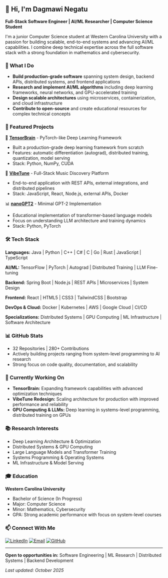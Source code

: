 ## 👋 Hi, I'm Dagmawi Negatu

**Full-Stack Software Engineer | AI/ML Researcher | Computer Science Student**

I'm a junior Computer Science student at Western Carolina University with a passion for building scalable, end-to-end systems and advancing AI/ML capabilities. I combine deep technical expertise across the full software stack with a strong foundation in mathematics and cybersecurity.

### 🎯 What I Do
- **Build production-grade software** spanning system design, backend APIs, distributed systems, and frontend applications
- **Research and implement AI/ML algorithms** including deep learning frameworks, neural networks, and GPU-accelerated training
- **Design scalable architectures** using microservices, containerization, and cloud infrastructure
- **Contribute to open-source** and create educational resources for complex technical concepts

### 💼 Featured Projects

🧠 **[TensorBrain](https://github.com/d-negatu/tensorBrain)** - PyTorch-like Deep Learning Framework
- Built a production-grade deep learning framework from scratch
- Features: automatic differentiation (autograd), distributed training, quantization, model serving
- Stack: Python, NumPy, CUDA

🎵 **[VibeTune](https://github.com/d-negatu/vibetune)** - Full-Stack Music Discovery Platform
- End-to-end application with REST APIs, external integrations, and distributed pipelines
- Stack: JavaScript, React, Node.js, external APIs, Docker

📊 **[nanoGPT2](https://github.com/d-negatu/nanoGPT2)** - Minimal GPT-2 Implementation
- Educational implementation of transformer-based language models
- Focus on understanding LLM architecture and training dynamics
- Stack: Python, PyTorch

### 🛠️ Tech Stack

**Languages:** Java | Python | C++ | C# | C | Go | Rust | JavaScript | TypeScript

**AI/ML:** TensorFlow | PyTorch | Autograd | Distributed Training | LLM Fine-tuning

**Backend:** Spring Boot | Node.js | REST APIs | Microservices | System Design

**Frontend:** React | HTML5 | CSS3 | TailwindCSS | Bootstrap

**DevOps & Cloud:** Docker | Kubernetes | AWS | Google Cloud | CI/CD

**Specializations:** Distributed Systems | GPU Computing | ML Infrastructure | Software Architecture

### 📊 GitHub Stats
- 32 Repositories | 280+ Contributions
- Actively building projects ranging from system-level programming to AI research
- Strong focus on code quality, documentation, and scalability

### 🚀 Currently Working On
- **TensorBrain:** Expanding framework capabilities with advanced optimization techniques
- **VibeTune Redesign:** Scaling architecture for production with improved performance and reliability
- **GPU Computing & LLMs:** Deep learning in systems-level programming, distributed training on GPUs

### 📚 Research Interests
- Deep Learning Architecture & Optimization
- Distributed Systems & GPU Computing
- Large Language Models and Transformer Training
- Systems Programming & Operating Systems
- ML Infrastructure & Model Serving

### 🎓 Education
**Western Carolina University**
- Bachelor of Science (In Progress)
- Major: Computer Science
- Minor: Mathematics, Cybersecurity
- GPA: Strong academic performance with focus on system-level courses

### 📫 Connect With Me

[![LinkedIn](https://img.shields.io/badge/LinkedIn-%230077B5.svg?style=for-the-badge&logo=linkedin&logoColor=white)](https://www.linkedin.com/in/danegatu)
[![Email](https://img.shields.io/badge/Email-EA4335?style=for-the-badge&logo=gmail&logoColor=white)](mailto:dagmawi.negatu@gmail.com)
[![GitHub](https://img.shields.io/badge/GitHub-181717?style=for-the-badge&logo=github&logoColor=white)](https://github.com/d-negatu)

---

**Open to opportunities in:** Software Engineering | ML Research | Distributed Systems | Backend Development

_Last updated: October 2025_
